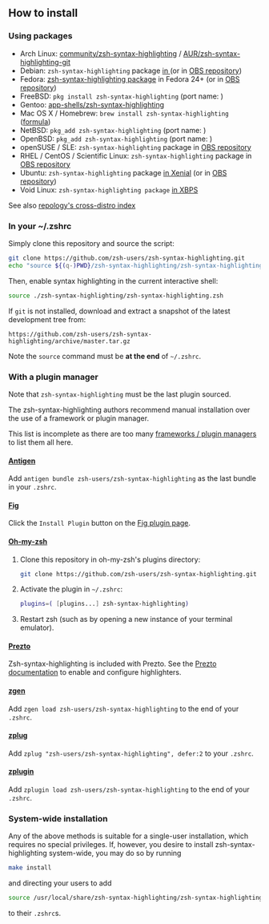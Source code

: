 How to install
--------------

### Using packages

* Arch Linux: [community/zsh-syntax-highlighting][arch-package] / [AUR/zsh-syntax-highlighting-git][AUR-package]
* Debian: `zsh-syntax-highlighting` package [in ][debian-package] (or in [OBS repository][obs-repository])
* Fedora: [zsh-syntax-highlighting package][fedora-package-alt] in Fedora 24+ (or in [OBS repository][obs-repository])
* FreeBSD: `pkg install zsh-syntax-highlighting` (port name: )
* Gentoo: [app-shells/zsh-syntax-highlighting][gentoo-repository]
* Mac OS X / Homebrew: `brew install zsh-syntax-highlighting` ([formula][brew-package])
* NetBSD: `pkg_add zsh-syntax-highlighting` (port name: )
* OpenBSD: `pkg_add zsh-syntax-highlighting` (port name: )
* openSUSE / SLE: `zsh-syntax-highlighting` package in [OBS repository][obs-repository]
* RHEL / CentOS / Scientific Linux: `zsh-syntax-highlighting` package in [OBS repository][obs-repository]
* Ubuntu: `zsh-syntax-highlighting` package [in Xenial][ubuntu-package] (or in [OBS repository][obs-repository])
* Void Linux: `zsh-syntax-highlighting package` [in XBPS][void-package]

[arch-package]: https://www.archlinux.org/packages/zsh-syntax-highlighting
[AUR-package]: https://aur.archlinux.org/packages/zsh-syntax-highlighting-git
[brew-package]: https://github.com/Homebrew/homebrew-core/blob/master/Formula/zsh-syntax-highlighting.rb
[debian-package]: https://packages.debian.org/zsh-syntax-highlighting
[fedora-package]: https://apps.fedoraproject.org/packages/zsh-syntax-highlighting
[fedora-package-alt]: https://bodhi.fedoraproject.org/updates/?packages=zsh-syntax-highlighting
[freebsd-port]: http://www.freshports.org/textproc/zsh-syntax-highlighting/
[gentoo-repository]: https://packages.gentoo.org/packages/app-shells/zsh-syntax-highlighting
[netbsd-port]: http://cvsweb.netbsd.org/bsdweb.cgi/pkgsrc/shells/zsh-syntax-highlighting/
[obs-repository]: https://software.opensuse.org/download.html?project=shells%3Azsh-users%3Azsh-syntax-highlighting&package=zsh-syntax-highlighting
[openbsd-port]: https://cvsweb.openbsd.org/ports/shells/zsh-syntax-highlighting/
[ubuntu-package]: https://launchpad.net/ubuntu/+source/zsh-syntax-highlighting
[void-package]: https://github.com/void-linux/void-packages/tree/master/srcpkgs/zsh-syntax-highlighting
See also [repology&#39;s cross-distro index](https://repology.org/metapackage/zsh-syntax-highlighting/versions)

### In your ~/.zshrc

Simply clone this repository and source the script:

```zsh
git clone https://github.com/zsh-users/zsh-syntax-highlighting.git
echo "source ${(q-)PWD}/zsh-syntax-highlighting/zsh-syntax-highlighting.zsh" >> ${ZDOTDIR:-$HOME}/.zshrc
```

  Then, enable syntax highlighting in the current interactive shell:

```zsh
source ./zsh-syntax-highlighting/zsh-syntax-highlighting.zsh
```

  If `git` is not installed, download and extract a snapshot of the latest
  development tree from:

```
https://github.com/zsh-users/zsh-syntax-highlighting/archive/master.tar.gz
```

  Note the `source` command must be **at the end** of `~/.zshrc`.

### With a plugin manager

Note that `zsh-syntax-highlighting` must be the last plugin sourced.

The zsh-syntax-highlighting authors recommend manual installation over the use
of a framework or plugin manager.

This list is incomplete as there are too many
[frameworks / plugin managers][framework-list] to list them all here.

[framework-list]: https://github.com/unixorn/awesome-zsh-plugins#frameworks
#### [Antigen](https://github.com/zsh-users/antigen)

Add `antigen bundle zsh-users/zsh-syntax-highlighting` as the last bundle in
your `.zshrc`.

#### [Fig](https://fig.io)

Click the `Install Plugin` button on the [Fig plugin page][fig-plugin].

[fig-plugin]: https://fig.io/plugins/other/zsh-syntax-highlighting
#### [Oh-my-zsh](https://github.com/robbyrussell/oh-my-zsh)

1. Clone this repository in oh-my-zsh's plugins directory:

   ```zsh
   git clone https://github.com/zsh-users/zsh-syntax-highlighting.git ${ZSH_CUSTOM:-~/.oh-my-zsh/custom}/plugins/zsh-syntax-highlighting
   ```
2. Activate the plugin in `~/.zshrc`:

   ```zsh
   plugins=( [plugins...] zsh-syntax-highlighting)
   ```
3. Restart zsh (such as by opening a new instance of your terminal emulator).

#### [Prezto](https://github.com/sorin-ionescu/prezto)

Zsh-syntax-highlighting is included with Prezto. See the
[Prezto documentation][prezto-docs] to enable and configure highlighters.

[prezto-docs]: https://github.com/sorin-ionescu/prezto/tree/master/modules/syntax-highlighting
#### [zgen](https://github.com/tarjoilija/zgen)

Add `zgen load zsh-users/zsh-syntax-highlighting` to the end of your `.zshrc`.

#### [zplug](https://github.com/zplug/zplug)

Add `zplug "zsh-users/zsh-syntax-highlighting", defer:2` to your `.zshrc`.

#### [zplugin](https://github.com/psprint/zplugin)

Add `zplugin load zsh-users/zsh-syntax-highlighting` to the end of your
`.zshrc`.

### System-wide installation

Any of the above methods is suitable for a single-user installation,
which requires no special privileges.  If, however, you desire to install
zsh-syntax-highlighting system-wide, you may do so by running

```zsh
make install
```

and directing your users to add

```zsh
source /usr/local/share/zsh-syntax-highlighting/zsh-syntax-highlighting.zsh
```

to their `.zshrc`s.
